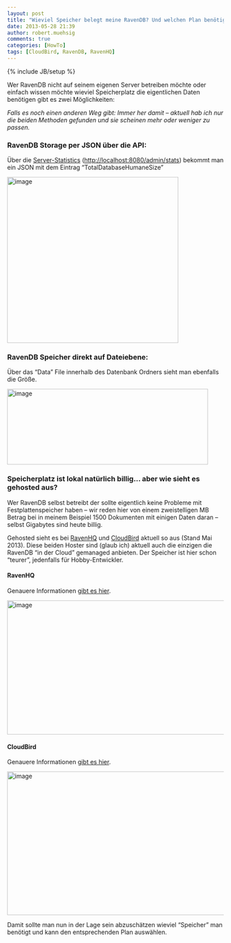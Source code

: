 ```yaml
---
layout: post
title: "Wieviel Speicher belegt meine RavenDB? Und welchen Plan benötige ich bei CloudBird oder RavenHQ?"
date: 2013-05-28 21:39
author: robert.muehsig
comments: true
categories: [HowTo]
tags: [CloudBird, RavenDB, RavenHQ]
---
```

{% include JB/setup %}
<p>Wer RavenDB nicht auf seinem eigenen Server betreiben möchte oder einfach wissen möchte wieviel Speicherplatz die eigentlichen Daten benötigen gibt es zwei Möglichkeiten:</p> <p><em>Falls es noch einen anderen Weg gibt: Immer her damit – aktuell hab ich nur die beiden Methoden gefunden und sie scheinen mehr oder weniger zu passen.</em></p> <h3>RavenDB Storage per JSON über die API:</h3> <p>Über die <a href="http://ravendb.net/docs/2.0/server/administration/statistics">Server-Statistics</a> (<a href="http://localhost:8080/admin/stats">http://localhost:8080/admin/stats</a>) bekommt man ein JSON mit dem Eintrag “TotalDatabaseHumaneSize” </p> <p><a href="{{BASE_PATH}}/assets/wp-images/image1846.png"><img title="image" style="border-top: 0px; border-right: 0px; border-bottom: 0px; border-left: 0px; display: inline" border="0" alt="image" src="{{BASE_PATH}}/assets/wp-images/image_thumb996.png" width="398" height="386"></a> </p> <h3>RavenDB Speicher direkt auf Dateiebene:</h3> <p>Über das “Data” File innerhalb des Datenbank Ordners sieht man ebenfalls die Größe.</p> <p><a href="{{BASE_PATH}}/assets/wp-images/image1847.png"><img title="image" style="border-top: 0px; border-right: 0px; border-bottom: 0px; border-left: 0px; display: inline" border="0" alt="image" src="{{BASE_PATH}}/assets/wp-images/image_thumb997.png" width="467" height="176"></a> </p> <h3>Speicherplatz ist lokal natürlich billig… aber wie sieht es gehosted aus?</h3> <p>Wer RavenDB selbst betreibt der sollte eigentlich keine Probleme mit Festplattenspeicher haben – wir reden hier von einem zweistelligen MB Betrag bei in meinem Beispiel 1500 Dokumenten mit einigen Daten daran – selbst Gigabytes sind heute billig.</p> <p>Gehosted sieht es bei <a href="https://ravenhq.com/">RavenHQ</a> und <a href="https://www.cloudbird.net/">CloudBird</a> aktuell so aus (Stand Mai 2013). Diese beiden Hoster sind (glaub ich) aktuell auch die einzigen die RavenDB “in der Cloud” gemanaged anbieten. Der Speicher ist hier schon “teurer”, jedenfalls für Hobby-Entwickler.</p> <h4>RavenHQ</h4> <p>Genauere Informationen <a href="https://ravenhq.com/pricing.html">gibt es hier</a>.</p> <p><a href="https://ravenhq.com/pricing.html"><img title="image" style="border-top: 0px; border-right: 0px; border-bottom: 0px; border-left: 0px; display: inline" border="0" alt="image" src="{{BASE_PATH}}/assets/wp-images/image1848.png" width="570" height="312"></a> </p> <h4>CloudBird</h4> <p>Genauere Informationen <a href="https://www.cloudbird.net/pricing">gibt es hier</a>.</p> <p><a href="https://www.cloudbird.net/pricing"><img title="image" style="border-top: 0px; border-right: 0px; border-bottom: 0px; border-left: 0px; display: inline" border="0" alt="image" src="{{BASE_PATH}}/assets/wp-images/image1849.png" width="546" height="334"></a> </p> <p>Damit sollte man nun in der Lage sein abzuschätzen wieviel “Speicher” man benötigt und kann den entsprechenden Plan auswählen.</p>
